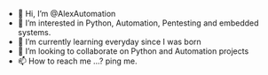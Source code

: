 - 👋 Hi, I’m @AlexAutomation
- 👀 I’m interested in Python, Automation, Pentesting and embedded systems.
- 🌱 I’m currently learning everyday since I was born 
- 💞️ I’m looking to collaborate on Python and Automation projects
- 📫 How to reach me ...? ping me. 


